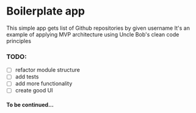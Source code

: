 # Boilerplate app

This simple app gets list of Github repositories by given username
It's an example of applying MVP architecture using Uncle Bob's clean code principles

### TODO:

- [ ] refactor module structure
- [ ] add tests
- [ ] add more functionality
- [ ] create good UI

#### To be continued...